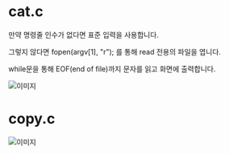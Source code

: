 # cat.c

만약 명령줄 인수가 없다면 표준 입력을 사용합니다.

그렇지 않다면 fopen(argv[1], "r"); 를 통해 read 전용의 파일을 엽니다.

while문을 통해 EOF(end of file)까지 문자를 읽고 화면에 출력합니다.

![이미지](https://blogfiles.pstatic.net/MjAyMzA2MDVfMTQy/MDAxNjg1OTczNjQ0NDI4.w0srjSKzYVpOhC0TV2eOFbyyX9hD7p-NQSnjHw-xeWYg.s652GpQ4lO-UkK81sTQiTYYASj7j49RrYSG9z-YRh_og.PNG.saehee0427/image.png)

# copy.c

![이미지](https://blogfiles.pstatic.net/MjAyMzA2MDZfMTQw/MDAxNjg1OTc3NDIxNDE2._N467Gc5XNJRE6EydVh5wFVr35Zf8iaAtAyosCYzIe8g.YgFoSn-O_8J9KPP_Mo_Louitn-boP9xOdZ_BpPK5nbwg.PNG.saehee0427/image.png)

